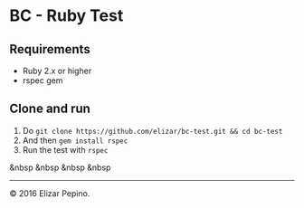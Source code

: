 # BC - Ruby Test

## Requirements
- Ruby 2.x or higher
- rspec gem


## Clone and run

1. Do `git clone https://github.com/elizar/bc-test.git && cd bc-test`
2. And then `gem install rspec`
3. Run the test with `rspec`

&nbsp
&nbsp
&nbsp
&nbsp

---
&copy; 2016 Elizar Pepino.
